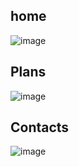 ## home 
![image](https://github.com/user-attachments/assets/bae18e2a-e613-429b-ac53-948a6af6439f)

## Plans
![image](https://github.com/user-attachments/assets/12aff500-751f-4b7d-a2df-6922ccdccd13)
## Contacts


![image](https://github.com/user-attachments/assets/7326fdf2-f439-4d88-aba6-5e83cabee90a)

